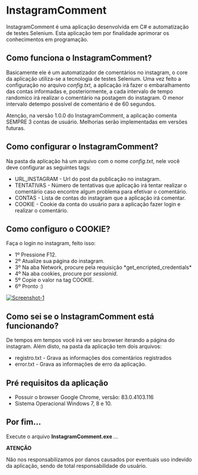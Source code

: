 # InstagramComment

InstagramComment é uma aplicação desenvolvida em C# e automatização de testes Selenium. Esta aplicação tem por finalidade aprimorar os conhecimentos em programação.


## Como funciona o InstagramComment?

Basicamente ele é um automatizador de comentários no instagram, o core da aplicação utiliza-se a tecnologia de testes Selenium. Uma vez feito a configuração no arquivo *config.txt*, a aplicação
irá fazer o embaralhamento das contas informadas e, posteriormente, a cada intervalo de tempo randomico irá realizar o comentário na postagem do instagram. O menor intervalo detempo possível
de comentário é de 60 segundos.

Atenção, na versão 1.0.0 do InstagramComment, a aplicação comenta SEMPRE 3 contas de usuário. Melhorias serão implementadas em versões futuras.

## Como configurar o InstagramComment?

Na pasta da aplicação há um arquivo com o nome *config.txt*, nele você deve configurar as seguintes tags:

- URL_INSTAGRAM - Url do post da publicação no instagram.
- TENTATIVAS - Número de tentativas que aplicação irá tentar realizar o comentário caso encontre algum problema para efetivar o comentário.
- CONTAS - Lista de contas do instagram que a aplicação irá comentar.
- COOKIE - Cookie da conta do usuário para a aplicação fazer login e realizar o comentário.

## Como configuro o COOKIE?

Faça o login no instagram, feito isso:

<ul>
<li>1º Pressione F12.</li>
<li>2º Atualize sua página do instagram.</li>
<li>3º Na aba Network, procure pela requisição *get_encripted_credentials*</li>
  <li>4º Na aba cookies, procure por <i> sessionid</i>. </li>
<li>5º Copie o valor na tag COOKIE.</li>
<li>6º Pronto :)</li>

</ul>

<a href="https://ibb.co/xq02sRm"><img src="https://i.ibb.co/VYZLNPH/Screenshot-1.png" alt="Screenshot-1" border="0"></a>

## Como sei se o InstagramComment está funcionando?

De tempos em tempos você irá ver seu browser iterando a página do instagram. Além disto, na pasta da aplicação tem dois arquivos:

- registro.txt - Grava as informações dos comentários registrados
- error.txt - Grava as informações de erro da aplicação.

## Pré requisitos da aplicação

- Possuir o browser Google Chrome, versão:  83.0.4103.116
- Sistema Operacional Windows 7, 8 e 10.

## Por fim...

Execute o arquivo <strong>InstagramComment.exe </strong> ...

<strong>ATENÇÃO </strong>

Não nos responsabilizamos por danos causados por eventuais uso indevido da aplicação, sendo de total responsabilidade do usuário.
